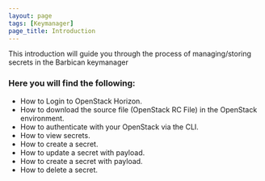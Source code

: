 ```yaml
---
layout: page
tags: [Keymanager]
page_title: Introduction
---
```

This introduction will guide you through the process of managing/storing secrets in the Barbican keymanager


### Here you will find the following:

-	How to Login to OpenStack Horizon.
- How to download the source file (OpenStack RC File) in the OpenStack environment.
-	How to authenticate with your OpenStack via the CLI.
-	How to view secrets.
-	How to create a secret.
-	How to update a secret with payload.
-	How to create a secret with payload.
-	How to delete a secret.
